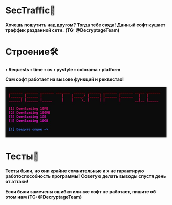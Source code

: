 # SecTraffic🎈
**Хочешь пошутить над другом? Тогда тебе сюда! Данный софт кушает траффик разданной сети.** 
**(TG: @DecryptageTeam)**

# Строение🛠
  **• Requests
  • time
  • os
  • pystyle
  • colorama
  • platform**

**Сам софт работает на вызове функций и реквестах!**

![sectrafficM](https://github.com/WolframGit/SecTraffic/blob/main/assets/sectraffic.jpg)

# Тесты🎇
**Тесты были, но они крайне сомнительные и я не гарантирую работоспособность программы!**
**Советую делать выводы спустя день от аттаки!**

**Если были замечены ошибки или-же софт не работает, пишите об этом нам (TG: @DecryptageTeam)**
